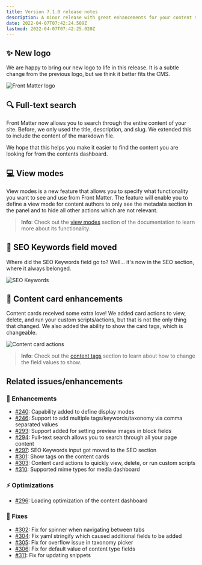 ```yaml
---
title: Version 7.1.0 release notes
description: A minor release with great enhancements for your content management experience.
date: 2022-04-07T07:42:24.509Z
lastmod: 2022-04-07T07:42:25.020Z
---
```


## ✨ New logo

We are happy to bring our new logo to life in this release. It is a subtle change from the previous logo, but we think it better fits the CMS.

![Front Matter logo](/releases/v7.1.0/logo-2022.png)

## 🔍 Full-text search

Front Matter now allows you to search through the entire content of your site. Before, we only used the title, description, and slug. We extended this to include the content of the markdown file.

We hope that this helps you make it easier to find the content you are looking for from the contents dashboard.

## 💻 View modes

View modes is a new feature that allows you to specify what functionality you want to see and use from Front Matter. The feature will enable you to define a view mode for content authors to only see the metadata section in the panel and to hide all other actions which are not relevant.

> **Info**: Check out the [view modes](/docs/panel#view-modes) section of the documentation to learn more about its functionality.

## 🔦 SEO Keywords field moved

Where did the SEO Keywords field go to? Well... it's now in the SEO section, where it always belonged. 

![SEO Keywords](/releases/v7.1.0/seo-keywords.png)

## 🪪 Content card enhancements

Content cards received some extra love! We added card actions to view, delete, and run your custom scripts/actions, but that is not the only thing that changed. We also added the ability to show the card tags, which is changeable.

![Content card actions](/releases/v7.1.0/content-card-actions.png)

> **Info**: Check out the [content tags](/docs/dashboard#card-tags) section to learn about how to change the field values to show.

## Related issues/enhancements

### 🎨 Enhancements
 
- [#240](https://github.com/estruyf/vscode-front-matter/issues/240): Capability added to define display modes
- [#246](https://github.com/estruyf/vscode-front-matter/issues/246): Support to add multiple tags/keywords/taxonomy via comma separated values
- [#293](https://github.com/estruyf/vscode-front-matter/issues/293): Support added for setting preview images in block fields
- [#294](https://github.com/estruyf/vscode-front-matter/issues/294): Full-text search allows you to search through all your page content
- [#297](https://github.com/estruyf/vscode-front-matter/issues/297): SEO Keywords input got moved to the SEO section
- [#301](https://github.com/estruyf/vscode-front-matter/issues/301): Show tags on the content cards
- [#303](https://github.com/estruyf/vscode-front-matter/issues/303): Content card actions to quickly view, delete, or run custom scripts
- [#310](https://github.com/estruyf/vscode-front-matter/issues/310): Supported mime types for media dashboard

### ⚡️ Optimizations

- [#296](https://github.com/estruyf/vscode-front-matter/issues/296): Loading optimization of the content dashboard

### 🐞 Fixes

- [#302](https://github.com/estruyf/vscode-front-matter/issues/302): Fix for spinner when navigating between tabs
- [#304](https://github.com/estruyf/vscode-front-matter/issues/304): Fix yaml stringify which caused additional fields to be added
- [#305](https://github.com/estruyf/vscode-front-matter/issues/305): Fix for overflow issue in taxonomy picker
- [#306](https://github.com/estruyf/vscode-front-matter/issues/306): Fix for default value of content type fields
- [#311](https://github.com/estruyf/vscode-front-matter/issues/311): Fix for updating snippets